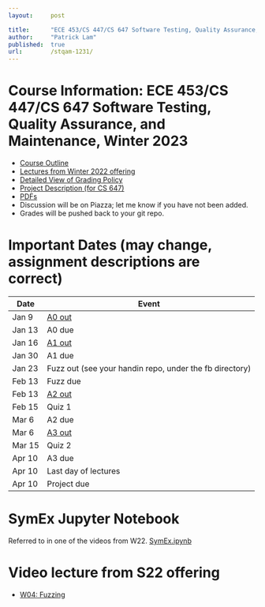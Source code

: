```yaml
---
layout:     post

title:      "ECE 453/CS 447/CS 647 Software Testing, Quality Assurance, and Maintenance, Winter 2023"
author:     "Patrick Lam"
published:  true
url:        /stqam-1231/
---
```


<style>
 .intro-header { display: none; }
 .sidebar-container { display: none; }
</style>

# Course Information: ECE 453/CS 447/CS 647 Software Testing, Quality Assurance, and Maintenance, Winter 2023

* <a href="https://outline.uwaterloo.ca/view/n5mt8m">Course Outline</a>
* [Lectures from Winter 2022 offering](https://www.youtube.com/playlist?list=PLUVKdrSzO0M44GPONj3eXbvK6RUNkwMZX)
* [Detailed View of Grading Policy](/stqam-1231-grading)
* [Project Description (for CS 647)](/stqam-1231-projects)
* [PDFs](https://git.uwaterloo.ca/stqam-1231/pdfs.git)
* Discussion will be on Piazza; let me know if you have not been added.
* Grades will be pushed back to your git repo.

# Important Dates (may change, assignment descriptions are correct)

| Date  | Event   |
|---|---|
| Jan 9 | [A0 out](https://git.uwaterloo.ca/stqam-1231/pdfs/-/blob/master/uw-stqam-1231-a0.pdf) |
| Jan 13 | A0 due |
| Jan 16 | [A1 out](https://git.uwaterloo.ca/stqam-1231/pdfs/-/blob/master/uw-stqam-1231-a1.pdf) |
| Jan 30 | A1 due |
| Jan 23 | Fuzz out (see your handin repo, under the fb directory) |
| Feb 13 | Fuzz due |
| Feb 13 | [A2 out](https://git.uwaterloo.ca/stqam-1231/pdfs/-/blob/master/uw-stqam-1231-a2.pdf) |
| Feb 15 | Quiz 1 |
| Mar 6  | A2 due |
| Mar 6  | [A3 out](https://git.uwaterloo.ca/stqam-1231/pdfs/-/blob/master/uw-stqam-1231-a3.pdf) |
| Mar 15 | Quiz 2 |
| Apr 10 | A3 due |
| Apr 10 | Last day of lectures |
| Apr 10 | Project due |

# SymEx Jupyter Notebook

Referred to in one of the videos from W22. [SymEx.ipynb](/teaching/stqam-2022/SymEx.ipynb)

# Video lecture from S22 offering

* [W04: Fuzzing](https://youtu.be/b2_IufQiQ88)
